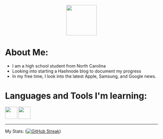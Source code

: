 <div id="header" align="center">
  <img src="https://media.giphy.com/media/M9gbBd9nbDrOTu1Mqx/giphy.gif" width="100"/>
</div>

# About Me:
- I am a high school student from North Carolina
- Looking into starting a Hashnode blog to document my progress
- In my free time, I look into the latest Apple, Samsung, and Google news.

# Languages and Tools I'm learning:
<div>
  <img src="https://cdn.jsdelivr.net/gh/devicons/devicon@latest/icons/swift/swift-original.svg" width="40" height="40/>
  <img src="https://cdn.jsdelivr.net/gh/devicons/devicon@latest/icons/javascript/javascript-original.svg" width="40" height="40" />
  <img src="https://cdn.jsdelivr.net/gh/devicons/devicon@latest/icons/python/python-plain.svg" width="40" height="40" />        
</div>

---
My Stats: ([![GitHub Streak](http://github-readme-streak-stats.herokuapp.com?user=thumbdrivedev&theme=prussian&hide_border=true)](https://git.io/streak-stats))
